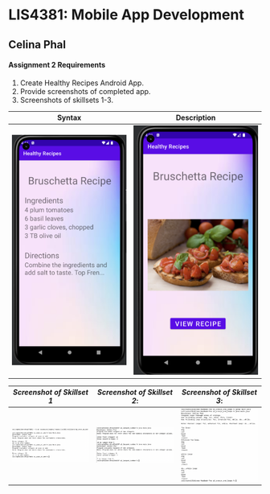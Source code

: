 
# LIS4381: Mobile App Development

## Celina Phal

#### Assignment 2 Requirements

1. Create Healthy Recipes Android App.
2. Provide screenshots of completed app.
3. Screenshots of skillsets 1-3.

| Syntax      | Description |
| ----------- | ----------- |
| ![img1](img/A2_img1.png)      | ![img2](img/A2_img2.png)       |





| *Screenshot of Skillset 1*      | *Screenshot of Skillset 2*: | *Screenshot of Skillset 3*:     |
| :----:       |    :----:   |          :----: |
| ![Skillset1](img/Even_Or_Odd.png)   | ![Skillset2](img/Q2_Largest_Number.png) | ![Skillset3](img/Q3_Arrays_And_Loops.png) |
